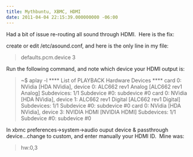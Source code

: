 ```yaml
---
title: Mythbuntu, XBMC, HDMI
date: 2011-04-04 22:15:39.000000000 -06:00
---
```

Had a bit of issue re-routing all sound through HDMI.  Here is the fix:

create or edit /etc/asound.conf, and here is the only line in my file:
<blockquote>defaults.pcm.device 3</blockquote>
Run the following command, and note which device your HDMI output is:
<blockquote>~$ aplay -l
**** List of PLAYBACK Hardware Devices ****
card 0: NVidia [HDA NVidia], device 0: ALC662 rev1 Analog [ALC662 rev1 Analog]
Subdevices: 1/1
Subdevice #0: subdevice #0
card 0: NVidia [HDA NVidia], device 1: ALC662 rev1 Digital [ALC662 rev1 Digital]
Subdevices: 1/1
Subdevice #0: subdevice #0
card 0: NVidia [HDA NVidia], device 3: NVIDIA HDMI [NVIDIA HDMI]
Subdevices: 1/1
Subdevice #0: subdevice #0</blockquote>
In xbmc preferences-&gt;system-&gt;audio ouput device &amp; passthrough device...change to custom, and enter manually your HDMI ID.  Mine was:
<blockquote>hw:0,3</blockquote>
